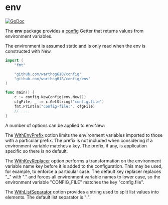 # env

[![GoDoc](https://godoc.org/github.com/warthog618/config/env/sar?status.svg)](https://godoc.org/github.com/warthog618/config/env)

The **env** package provides a [config](https://github.com/warthog618/config) Getter that returns values from environment variables.

The environment is assumed static and is only read when the env is constructed with New.

```go
import (
    "fmt"

    "github.com/warthog618/config"
    "github.com/warthog618/config/env"
)

func main() {
    c := config.NewConfig(env.New())
    cfgFile, _ := c.GetString("config.file")
    fmt.Println("config-file:", cfgFile)
    // ....
}
```

A number of options can be applied to env.New:

The
[WithEnvPrefix](https://godoc.org/github.com/warthog618/config/env#WithEnvPrefix)
option limits the environment variables imported to those with a particular
prefix.  The prefix is not included when considering if a environment variable
matches a key.  The prefix, if any, is application specific so there is no
default.

The
[WithKeyReplacer](https://godoc.org/github.com/warthog618/config/env#WithKeyReplacer)
option performs a transformation on the environment variable name key before it
is added to the configuration.  This may be used, for example, to enforce a
particular case.  The default key replacer replaces "_" with "." and forces all
environment variable names to lower case, so the environment variable
"CONFIG_FILE" matches the key "config.file".

The
[WithListSeparator](https://godoc.org/github.com/warthog618/config/env#WithListSeparator)
option provides a string used to split list values into elements.  The default
list separator is ":".

